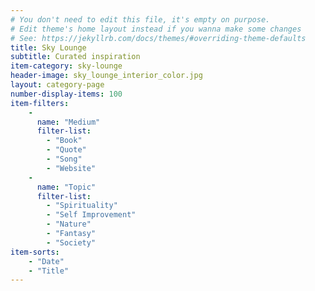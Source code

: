 ```yaml
---
# You don't need to edit this file, it's empty on purpose.
# Edit theme's home layout instead if you wanna make some changes
# See: https://jekyllrb.com/docs/themes/#overriding-theme-defaults
title: Sky Lounge
subtitle: Curated inspiration
item-category: sky-lounge
header-image: sky_lounge_interior_color.jpg
layout: category-page
number-display-items: 100
item-filters:
    -
      name: "Medium"
      filter-list:
        - "Book"
        - "Quote"
        - "Song"
        - "Website"
    -
      name: "Topic"
      filter-list:
        - "Spirituality"
        - "Self Improvement"
        - "Nature"
        - "Fantasy"
        - "Society"
item-sorts:
    - "Date"
    - "Title"
---
```

